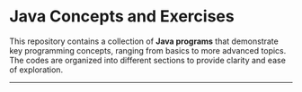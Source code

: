 # Java Concepts and Exercises

This repository contains a collection of **Java programs** that demonstrate key programming concepts, ranging from basics to more advanced topics. The codes are organized into different sections to provide clarity and ease of exploration.

---
